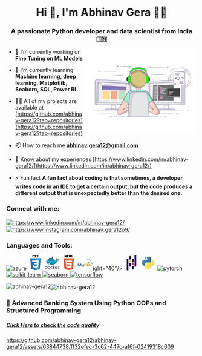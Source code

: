 <h1 align="center">Hi 👋, I'm Abhinav Gera 🧛‍♂️ </h1>
<h3 align="center">A passionate Python developer and data scientist from India 🇮🇳</h3>
<img align="right" alt="Coding" width="300" src="https://raw.githubusercontent.com/devSouvik/devSouvik/master/gif3.gif">

- 🔭 I’m currently working on **Fine Tuning on ML Models**

- 🌱 I’m currently learning **Machine learning, deep learning, Matplotlib, Seaborn, SQL, Power BI**

- 👨‍💻 All of my projects are available at [https://github.com/abhinav-gera12?tab=repositories](https://github.com/abhinav-gera12?tab=repositories)

- 📫 How to reach me **abhinav.gera12@gmail.com**

- 📄 Know about my experiences [https://www.linkedin.com/in/abhinav-gera12/](https://www.linkedin.com/in/abhinav-gera12/)

- ⚡ Fun fact **A fun fact about coding is that sometimes, a developer writes code in an IDE to get a certain output, but the code produces a different output that is unexpectedly better than the desired one.**

<h3 align="left">Connect with me:</h3>
<p align="left">
<a href="https://linkedin.com/in/https://www.linkedin.com/in/abhinav-gera12/" target="blank"><img align="center" src="https://raw.githubusercontent.com/rahuldkjain/github-profile-readme-generator/master/src/images/icons/Social/linked-in-alt.svg" alt="https://www.linkedin.com/in/abhinav-gera12/" height="30" width="40" /></a>
<a href="https://instagram.com/https://www.instagram.com/abhinav_gera12o9/" target="blank"><img align="center" src="https://raw.githubusercontent.com/rahuldkjain/github-profile-readme-generator/master/src/images/icons/Social/instagram.svg" alt="https://www.instagram.com/abhinav_gera12o9/" height="30" width="40" /></a>
</p>

<h3 align="left">Languages and Tools:</h3>
<p align="left"> <a href="https://azure.microsoft.com/en-in/" target="_blank" rel="noreferrer"> <img src="https://www.vectorlogo.zone/logos/microsoft_azure/microsoft_azure-icon.svg" alt="azure" width="40" height="40"/> </a> <a href="https://www.w3schools.com/css/" target="_blank" rel="noreferrer"> <img src="https://raw.githubusercontent.com/devicons/devicon/master/icons/css3/css3-original-wordmark.svg" alt="css3" width="40" height="40"/> </a> <a href="https://www.docker.com/" target="_blank" rel="noreferrer"> <img src="https://raw.githubusercontent.com/devicons/devicon/master/icons/docker/docker-original-wordmark.svg" alt="docker" width="40" height="40"/> </a> <a href="https://www.w3.org/html/" target="_blank" rel="noreferrer"> <img src="https://raw.githubusercontent.com/devicons/devicon/master/icons/html5/html5-original-wordmark.svg" alt="html5" width="40" height="40"/> </a> <a href="https://www.mysql.com/" target="_blank" rel="noreferrer"> <img src="https://raw.githubusercontent.com/devicons/devicon/master/icons/mysql/mysql-original-wordmark.svg" alt="mysql" width="40" he

ight="40"/> </a> <a href="https://pandas.pydata.org/" target="_blank" rel="noreferrer"> <img src="https://raw.githubusercontent.com/devicons/devicon/2ae2a900d2f041da66e950e4d48052658d850630/icons/pandas/pandas-original.svg" alt="pandas" width="40" height="40"/> </a> <a href="https://www.python.org" target="_blank" rel="noreferrer"> <img src="https://raw.githubusercontent.com/devicons/devicon/master/icons/python/python-original.svg" alt="python" width="40" height="40"/> </a> <a href="https://pytorch.org/" target="_blank" rel="noreferrer"> <img src="https://www.vectorlogo.zone/logos/pytorch/pytorch-icon.svg" alt="pytorch" width="40" height="40"/> </a> <a href="https://scikit-learn.org/" target="_blank" rel="noreferrer"> <img src="https://upload.wikimedia.org/wikipedia/commons/0/05/Scikit_learn_logo_small.svg" alt="scikit_learn" width="40" height="40"/> </a> <a href="https://seaborn.pydata.org/" target="_blank" rel="noreferrer"> <img src="https://seaborn.pydata.org/_images/logo-mark-lightbg.svg" alt="seaborn" width="40" height="40"/> </a> <a href="https://www.tensorflow.org" target="_blank" rel="noreferrer"> <img src="https://www.vectorlogo.zone/logos/tensorflow/tensorflow-icon.svg" alt="tensorflow" width="40" height="40"/> </a> </p>

<p><img align="left" src="https://github-readme-stats.vercel.app/api/top-langs?username=abhinav-gera12&show_icons=true&locale=en&layout=compact" alt="abhinav-gera12" /></p>

<p><img align="center" src="https://github-readme-streak-stats.herokuapp.com/?user=abhinav-gera12&" alt="abhinav-gera12" /></p>

<h3>🐾 Advanced Banking System Using Python OOPs and Structured Programming</> </h3>
<h5> <a href='https://github.com/abhinav-gera12/Advanced-Banking-System-' target="_blank" > Click Here to check the code quality </a></h5>

https://github.com/abhinav-gera12/abhinav-gera12/assets/63844738/ff32efec-3c62-447c-af6f-02419318c609
